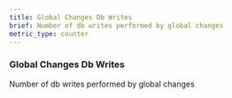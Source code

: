 ```yaml
---
title: Global Changes Db Writes
brief: Number of db writes performed by global changes
metric_type: counter
---
```

### Global Changes Db Writes

Number of db writes performed by global changes
